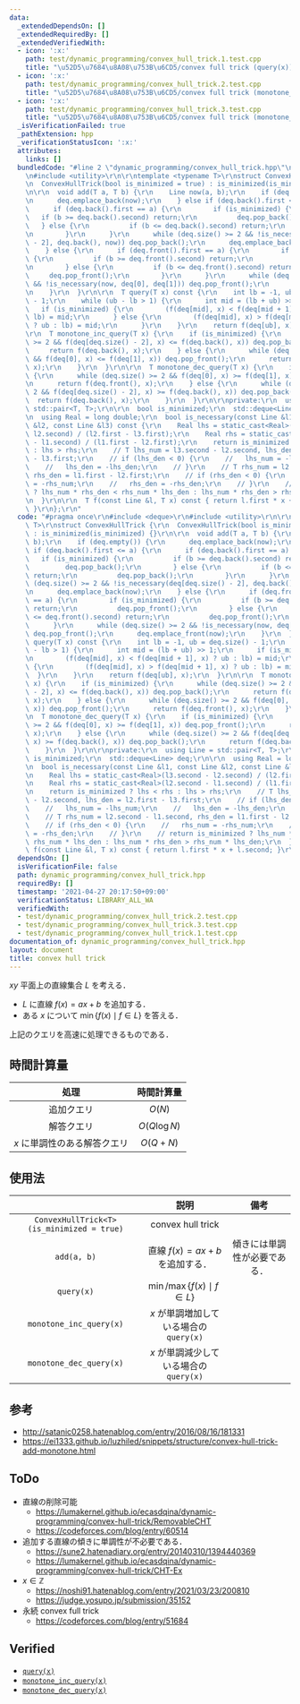 ```yaml
---
data:
  _extendedDependsOn: []
  _extendedRequiredBy: []
  _extendedVerifiedWith:
  - icon: ':x:'
    path: test/dynamic_programming/convex_hull_trick.1.test.cpp
    title: "\u52D5\u7684\u8A08\u753B\u6CD5/convex full trick (query(x))"
  - icon: ':x:'
    path: test/dynamic_programming/convex_hull_trick.2.test.cpp
    title: "\u52D5\u7684\u8A08\u753B\u6CD5/convex full trick (monotone_inc_query(x))"
  - icon: ':x:'
    path: test/dynamic_programming/convex_hull_trick.3.test.cpp
    title: "\u52D5\u7684\u8A08\u753B\u6CD5/convex full trick (monotone_dec_query(x))"
  _isVerificationFailed: true
  _pathExtension: hpp
  _verificationStatusIcon: ':x:'
  attributes:
    links: []
  bundledCode: "#line 2 \"dynamic_programming/convex_hull_trick.hpp\"\n#include <deque>\r\
    \n#include <utility>\r\n\r\ntemplate <typename T>\r\nstruct ConvexHullTrick {\r\
    \n  ConvexHullTrick(bool is_minimized = true) : is_minimized(is_minimized) {}\r\
    \n\r\n  void add(T a, T b) {\r\n    Line now(a, b);\r\n    if (deq.empty()) {\r\
    \n      deq.emplace_back(now);\r\n    } else if (deq.back().first <= a) {\r\n\
    \      if (deq.back().first == a) {\r\n        if (is_minimized) {\r\n       \
    \   if (b >= deq.back().second) return;\r\n          deq.pop_back();\r\n     \
    \   } else {\r\n          if (b <= deq.back().second) return;\r\n          deq.pop_back();\r\
    \n        }\r\n      }\r\n      while (deq.size() >= 2 && !is_necessary(deq[deq.size()\
    \ - 2], deq.back(), now)) deq.pop_back();\r\n      deq.emplace_back(now);\r\n\
    \    } else {\r\n      if (deq.front().first == a) {\r\n        if (is_minimized)\
    \ {\r\n          if (b >= deq.front().second) return;\r\n          deq.pop_front();\r\
    \n        } else {\r\n          if (b <= deq.front().second) return;\r\n     \
    \     deq.pop_front();\r\n        }\r\n      }\r\n      while (deq.size() >= 2\
    \ && !is_necessary(now, deq[0], deq[1])) deq.pop_front();\r\n      deq.emplace_front(now);\r\
    \n    }\r\n  }\r\n\r\n  T query(T x) const {\r\n    int lb = -1, ub = deq.size()\
    \ - 1;\r\n    while (ub - lb > 1) {\r\n      int mid = (lb + ub) >> 1;\r\n   \
    \   if (is_minimized) {\r\n        (f(deq[mid], x) < f(deq[mid + 1], x) ? ub :\
    \ lb) = mid;\r\n      } else {\r\n        (f(deq[mid], x) > f(deq[mid + 1], x)\
    \ ? ub : lb) = mid;\r\n      }\r\n    }\r\n    return f(deq[ub], x);\r\n  }\r\n\
    \r\n  T monotone_inc_query(T x) {\r\n    if (is_minimized) {\r\n      while (deq.size()\
    \ >= 2 && f(deq[deq.size() - 2], x) <= f(deq.back(), x)) deq.pop_back();\r\n \
    \     return f(deq.back(), x);\r\n    } else {\r\n      while (deq.size() >= 2\
    \ && f(deq[0], x) <= f(deq[1], x)) deq.pop_front();\r\n      return f(deq.front(),\
    \ x);\r\n    }\r\n  }\r\n\r\n  T monotone_dec_query(T x) {\r\n    if (is_minimized)\
    \ {\r\n      while (deq.size() >= 2 && f(deq[0], x) >= f(deq[1], x)) deq.pop_front();\r\
    \n      return f(deq.front(), x);\r\n    } else {\r\n      while (deq.size() >=\
    \ 2 && f(deq[deq.size() - 2], x) >= f(deq.back(), x)) deq.pop_back();\r\n    \
    \  return f(deq.back(), x);\r\n    }\r\n  }\r\n\r\nprivate:\r\n  using Line =\
    \ std::pair<T, T>;\r\n\r\n  bool is_minimized;\r\n  std::deque<Line> deq;\r\n\r\
    \n  using Real = long double;\r\n  bool is_necessary(const Line &l1, const Line\
    \ &l2, const Line &l3) const {\r\n    Real lhs = static_cast<Real>(l3.second -\
    \ l2.second) / (l2.first - l3.first);\r\n    Real rhs = static_cast<Real>(l2.second\
    \ - l1.second) / (l1.first - l2.first);\r\n    return is_minimized ? lhs < rhs\
    \ : lhs > rhs;\r\n    // T lhs_num = l3.second - l2.second, lhs_den = l2.first\
    \ - l3.first;\r\n    // if (lhs_den < 0) {\r\n    //   lhs_num = -lhs_num;\r\n\
    \    //   lhs_den = -lhs_den;\r\n    // }\r\n    // T rhs_num = l2.second - l1.second,\
    \ rhs_den = l1.first - l2.first;\r\n    // if (rhs_den < 0) {\r\n    //   rhs_num\
    \ = -rhs_num;\r\n    //   rhs_den = -rhs_den;\r\n    // }\r\n    // return is_minimized\
    \ ? lhs_num * rhs_den < rhs_num * lhs_den : lhs_num * rhs_den > rhs_num * lhs_den;\r\
    \n  }\r\n\r\n  T f(const Line &l, T x) const { return l.first * x + l.second;\
    \ }\r\n};\r\n"
  code: "#pragma once\r\n#include <deque>\r\n#include <utility>\r\n\r\ntemplate <typename\
    \ T>\r\nstruct ConvexHullTrick {\r\n  ConvexHullTrick(bool is_minimized = true)\
    \ : is_minimized(is_minimized) {}\r\n\r\n  void add(T a, T b) {\r\n    Line now(a,\
    \ b);\r\n    if (deq.empty()) {\r\n      deq.emplace_back(now);\r\n    } else\
    \ if (deq.back().first <= a) {\r\n      if (deq.back().first == a) {\r\n     \
    \   if (is_minimized) {\r\n          if (b >= deq.back().second) return;\r\n \
    \         deq.pop_back();\r\n        } else {\r\n          if (b <= deq.back().second)\
    \ return;\r\n          deq.pop_back();\r\n        }\r\n      }\r\n      while\
    \ (deq.size() >= 2 && !is_necessary(deq[deq.size() - 2], deq.back(), now)) deq.pop_back();\r\
    \n      deq.emplace_back(now);\r\n    } else {\r\n      if (deq.front().first\
    \ == a) {\r\n        if (is_minimized) {\r\n          if (b >= deq.front().second)\
    \ return;\r\n          deq.pop_front();\r\n        } else {\r\n          if (b\
    \ <= deq.front().second) return;\r\n          deq.pop_front();\r\n        }\r\n\
    \      }\r\n      while (deq.size() >= 2 && !is_necessary(now, deq[0], deq[1]))\
    \ deq.pop_front();\r\n      deq.emplace_front(now);\r\n    }\r\n  }\r\n\r\n  T\
    \ query(T x) const {\r\n    int lb = -1, ub = deq.size() - 1;\r\n    while (ub\
    \ - lb > 1) {\r\n      int mid = (lb + ub) >> 1;\r\n      if (is_minimized) {\r\
    \n        (f(deq[mid], x) < f(deq[mid + 1], x) ? ub : lb) = mid;\r\n      } else\
    \ {\r\n        (f(deq[mid], x) > f(deq[mid + 1], x) ? ub : lb) = mid;\r\n    \
    \  }\r\n    }\r\n    return f(deq[ub], x);\r\n  }\r\n\r\n  T monotone_inc_query(T\
    \ x) {\r\n    if (is_minimized) {\r\n      while (deq.size() >= 2 && f(deq[deq.size()\
    \ - 2], x) <= f(deq.back(), x)) deq.pop_back();\r\n      return f(deq.back(),\
    \ x);\r\n    } else {\r\n      while (deq.size() >= 2 && f(deq[0], x) <= f(deq[1],\
    \ x)) deq.pop_front();\r\n      return f(deq.front(), x);\r\n    }\r\n  }\r\n\r\
    \n  T monotone_dec_query(T x) {\r\n    if (is_minimized) {\r\n      while (deq.size()\
    \ >= 2 && f(deq[0], x) >= f(deq[1], x)) deq.pop_front();\r\n      return f(deq.front(),\
    \ x);\r\n    } else {\r\n      while (deq.size() >= 2 && f(deq[deq.size() - 2],\
    \ x) >= f(deq.back(), x)) deq.pop_back();\r\n      return f(deq.back(), x);\r\n\
    \    }\r\n  }\r\n\r\nprivate:\r\n  using Line = std::pair<T, T>;\r\n\r\n  bool\
    \ is_minimized;\r\n  std::deque<Line> deq;\r\n\r\n  using Real = long double;\r\
    \n  bool is_necessary(const Line &l1, const Line &l2, const Line &l3) const {\r\
    \n    Real lhs = static_cast<Real>(l3.second - l2.second) / (l2.first - l3.first);\r\
    \n    Real rhs = static_cast<Real>(l2.second - l1.second) / (l1.first - l2.first);\r\
    \n    return is_minimized ? lhs < rhs : lhs > rhs;\r\n    // T lhs_num = l3.second\
    \ - l2.second, lhs_den = l2.first - l3.first;\r\n    // if (lhs_den < 0) {\r\n\
    \    //   lhs_num = -lhs_num;\r\n    //   lhs_den = -lhs_den;\r\n    // }\r\n\
    \    // T rhs_num = l2.second - l1.second, rhs_den = l1.first - l2.first;\r\n\
    \    // if (rhs_den < 0) {\r\n    //   rhs_num = -rhs_num;\r\n    //   rhs_den\
    \ = -rhs_den;\r\n    // }\r\n    // return is_minimized ? lhs_num * rhs_den <\
    \ rhs_num * lhs_den : lhs_num * rhs_den > rhs_num * lhs_den;\r\n  }\r\n\r\n  T\
    \ f(const Line &l, T x) const { return l.first * x + l.second; }\r\n};\r\n"
  dependsOn: []
  isVerificationFile: false
  path: dynamic_programming/convex_hull_trick.hpp
  requiredBy: []
  timestamp: '2021-04-27 20:17:50+09:00'
  verificationStatus: LIBRARY_ALL_WA
  verifiedWith:
  - test/dynamic_programming/convex_hull_trick.2.test.cpp
  - test/dynamic_programming/convex_hull_trick.3.test.cpp
  - test/dynamic_programming/convex_hull_trick.1.test.cpp
documentation_of: dynamic_programming/convex_hull_trick.hpp
layout: document
title: convex hull trick
---
```


$xy$ 平面上の直線集合 $L$ を考える．

- $L$ に直線 $f(x) = ax + b$ を追加する．
- ある $x$ について $\min \lbrace f(x) \mid f \in L \rbrace$ を答える．

上記のクエリを高速に処理できるものである．


## 時間計算量

|処理|時間計算量|
|:--:|:--:|
|追加クエリ|$O(N)$|
|解答クエリ|$O(Q\log{N})$|
|$x$ に単調性のある解答クエリ|$O(Q + N)$|


## 使用法

||説明|備考|
|:--:|:--:|:--:|
|`ConvexHullTrick<T>(is_minimized = true)`|convex hull trick||
|`add(a, b)`|直線 $f(x) = ax + b$ を追加する．|傾きには単調性が必要である．|
|`query(x)`|$\min \text{/} \max \lbrace f(x) \mid f \in L \rbrace$||
|`monotone_inc_query(x)`|$x$ が単調増加している場合の `query(x)`||
|`monotone_dec_query(x)`|$x$ が単調減少している場合の `query(x)`||


## 参考

- http://satanic0258.hatenablog.com/entry/2016/08/16/181331
- https://ei1333.github.io/luzhiled/snippets/structure/convex-hull-trick-add-monotone.html


## ToDo

- 直線の削除可能
  - https://lumakernel.github.io/ecasdqina/dynamic-programming/convex-hull-trick/RemovableCHT
  - https://codeforces.com/blog/entry/60514
- 追加する直線の傾きに単調性が不必要である．
  - https://sune2.hatenadiary.org/entry/20140310/1394440369
  - https://lumakernel.github.io/ecasdqina/dynamic-programming/convex-hull-trick/CHT-Ex
- $x \in \mathbb{Z}$
  - https://noshi91.hatenablog.com/entry/2021/03/23/200810
  - https://judge.yosupo.jp/submission/35152
- 永続 convex full trick
  - https://codeforces.com/blog/entry/51684


## Verified

- [`query(x)`](https://atcoder.jp/contests/colopl2018-final-open/submissions/9239248)
- [`monotone_inc_query(x)`](https://atcoder.jp/contests/colopl2018-final-open/submissions/9239153)
- [`monotone_dec_query(x)`](https://atcoder.jp/contests/colopl2018-final-open/submissions/9239293)
